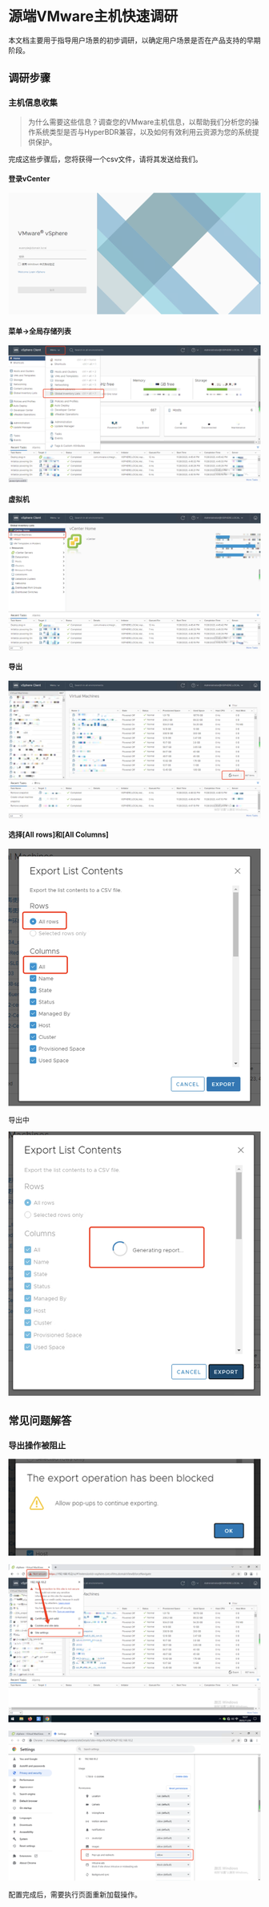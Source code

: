# 源端VMware主机快速调研

本文档主要用于指导用户场景的初步调研，以确定用户场景是否在产品支持的早期阶段。

## 调研步骤

### 主机信息收集

> 为什么需要这些信息？调查您的VMware主机信息，以帮助我们分析您的操作系统类型是否与HyperBDR兼容，以及如何有效利用云资源为您的系统提供保护。

完成这些步骤后，您将获得一个csv文件，请将其发送给我们。

#### 登录vCenter

![hyperbdr-vmware-investigation-1.png](./images/hyperbdr-vmware-investigation-1.png)

#### 菜单->全局存储列表

![hyperbdr-vmware-investigation-2.png](./images/hyperbdr-vmware-investigation-2.png)

#### 虚拟机

![hyperbdr-vmware-investigation-3.png](./images/hyperbdr-vmware-investigation-3.png)

#### 导出

![hyperbdr-vmware-investigation-4.png](./images/hyperbdr-vmware-investigation-4.png)

#### 选择[All rows]和[All Columns]

![hyperbdr-vmware-investigation-5.png](./images/hyperbdr-vmware-investigation-5.png)

导出中

![hyperbdr-vmware-investigation-6.png](./images/hyperbdr-vmware-investigation-6.png)

## 常见问题解答

### 导出操作被阻止

![hyperbdr-vmware-investigation-7.png](./images/hyperbdr-vmware-investigation-7.png)

![hyperbdr-vmware-investigation-8.png](./images/hyperbdr-vmware-investigation-8.png)

![hyperbdr-vmware-investigation-9.png](./images/hyperbdr-vmware-investigation-9.png)

配置完成后，需要执行页面重新加载操作。